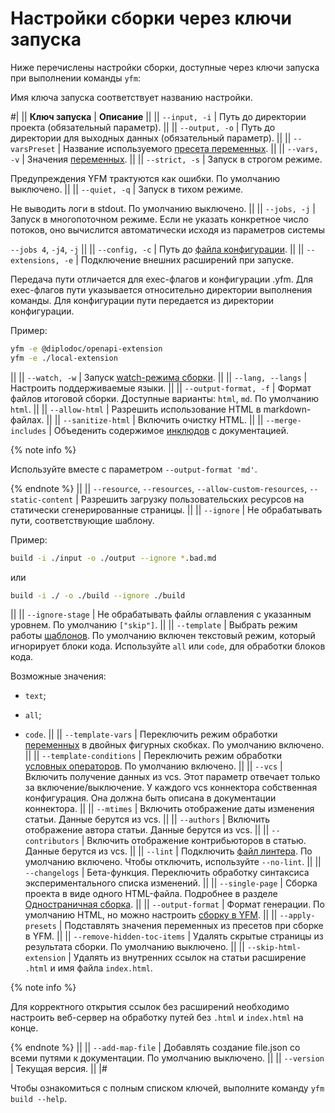 # Настройки сборки через ключи запуска

Ниже перечислены настройки сборки, доступные через ключи запуска при выполнении команды `yfm`:

Имя ключа запуска соответствует названию настройки.

#|
||
**Ключ запуска** | **Описание**
||
||
`--input, -i` | Путь до директории проекта (обязательный параметр).
||
||
`--output, -o` | Путь до директории для выходных данных (обязательный параметр).
||
||
`--varsPreset` | Название используемого [пресета переменных](../../project/presets.md).
||
||
`--vars, -v` | Значения [переменных](../../syntax/vars.md).
||
||
`--strict, -s`
|
Запуск в строгом режиме.

Предупреждения YFM трактуются как ошибки. По умолчанию выключено.
||
||
`--quiet, -q`
|
Запуск в тихом режиме.

Не выводить логи в stdout. По умолчанию выключено.
||
||
`--jobs, -j`
|
Запуск в многопоточном режиме.
Если не указать конкретное число потоков, оно вычислится автоматически исходя из параметров системы

`--jobs 4`, `-j4`, `-j`
||
||
`--config, -c` | Путь до [файла конфигурации](../../settings.md#config).
||
||
`--extensions, -e`
|
Подключение внешних расширений при запуске.

Передача пути отличается для exec-флагов и конфигурации .yfm. Для exec-флагов пути указывается относительно директории выполнения команды. Для конфигурации пути передается из директории конфигурации.

Пример:

```bash
yfm -e @diplodoc/openapi-extension
yfm -e ./local-extension
```
||
||
`--watch, -w` | Запуск [watch-режима сборки](build.md#watch).
||
||
`--lang, --langs` | Настроить поддерживаемые языки.
||
||
`--output-format, -f` | Формат файлов итоговой сборки. Доступные варианты: `html`, `md`. По умолчанию `html`.
||
||
`--allow-html` | Разрешить использование HTML в markdown-файлах.
||
||
`--sanitize-html` | Включить очистку HTML.
||
||
`--merge-includes`
|
Объеденить содержимое [инклюдов](../../syntax/includes.md) с документацией.

{% note info %}

Используйте вместе с параметром `--output-format 'md'`.

{% endnote %}
||
||
`--resource`, `--resources`, `--allow-custom-resources`, `--static-content`
|
Разрешить загрузку пользовательских ресурсов на статически сгенерированные страницы.
||
||
`--ignore`
|
Не обрабатывать пути, соответствующие шаблону.

Пример:

```bash
build -i ./input -o ./output --ignore *.bad.md
```
или

```bash
build -i ./ -o ./build --ignore ./build
```
||
||
`--ignore-stage`
|
Не обрабатывать файлы оглавления с указанным уровнем. По умолчанию `["skip"]`.
||
||
`--template`
|
Выбрать режим работы [шаблонов](../../syntax/vars.md). По умолчанию включен текстовый режим, который игнорирует блоки кода. Используйте `all` или `code`, для обработки блоков кода.

Возможные значения:

- `text`;

- `all`;

- `code`.
||
||
`--template-vars`
|
Переключить режим обработки [переменных](../../syntax/vars.md#subtitudes) в двойных фигурных скобках. По умолчанию включено.
||
||
`--template-conditions`
|
Переключить режим обработки [условных операторов](../../syntax/vars.md#conditions). По умолчанию включено.
||
||
`--vcs` | Включить получение данных из vcs. Этот параметр отвечает только за включение/выключение. 
У каждого vcs коннектора собственная конфигурация. Она должна быть описана в документации коннектора.
||
||
`--mtimes` | Включить отображение даты изменения статьи. Данные берутся из vcs.
||
||
`--authors` | Включить отображение автора статьи. Данные берутся из vcs.
||
||
`--contributors` | Включить отображение контрибьюторов в статью. Данные берутся из vcs.
||
||
`--lint` | Подключить [файл линтера](../../project/lint.md). По умолчанию включено. Чтобы отключить, используйте `--no-lint`.
||
||
`--changelogs` | Бета-функция. Переключить обработку синтаксиса экспериментального списка изменений.
||
||
 `--single-page` | Сборка проекта в виде одного HTML-файла. Подробнее в разделе [Одностраничная сборка](./singlepage.md).
||
||
 `--output-format` | Формат генерации. По умолчанию HTML, но можно настроить [сборку в YFM](build#yfm.md).
||
||
 `--apply-presets` | Подставлять значения переменных из пресетов при сборке в YFM.
||
||
 `--remove-hidden-toc-items` | Удалять скрытые страницы из результата сборки. По умолчанию выключено.
||
||
 `--skip-html-extension` | Удалять из внутренних ссылок на статьи расширение `.html` и имя файла `index.html`.

{% note info %}

Для корректного открытия ссылок без расширений необходимо настроить веб-сервер на обработку путей без `.html` и `index.html` на конце.

{% endnote %}
||
||
 `--add-map-file` | Добавлять создание file.json со всеми путями к документации. По умолчанию выключено.
||
||
 `--version` | Текущая версия.
||
|#

Чтобы ознакомиться с полным списком ключей, выполните команду `yfm build --help`.
